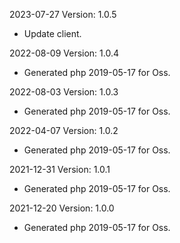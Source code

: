2023-07-27 Version: 1.0.5
- Update client.

2022-08-09 Version: 1.0.4
- Generated php 2019-05-17 for Oss.

2022-08-03 Version: 1.0.3
- Generated php 2019-05-17 for Oss.

2022-04-07 Version: 1.0.2
- Generated php 2019-05-17 for Oss.

2021-12-31 Version: 1.0.1
- Generated php 2019-05-17 for Oss.

2021-12-20 Version: 1.0.0
- Generated php 2019-05-17 for Oss.


